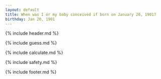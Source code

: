 ```yaml
---
layout: default
title: When was I or my baby conceived if born on January 20, 1901?
birthday: Jan 20, 1901
---
```


{% include header.md %}

{% include guess.md %}

{% include calculate.md %}

{% include safety.md %}

{% include footer.md %}



